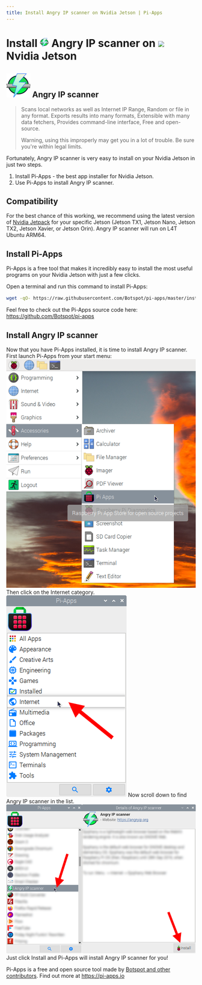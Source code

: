 ```yaml
---
title: Install Angry IP scanner on Nvidia Jetson | Pi-Apps
---
```

<div class="simple-install-content content">

# Install <img src="/img/app-icons/Angry IP scanner/icon-64.png" height=24> Angry IP scanner on <img src=https://assets.nvidiagrid.net/favicon.ico height=24> Nvidia Jetson

## <img src="/img/app-icons/Angry IP scanner/icon-64.png"> Angry IP scanner
> Scans local networks as well as Internet
> IP Range, Random or file in any format.
> Exports results into many formats,
> Extensible with many data fetchers,
> Provides command-line interface,
> Free and open-source.
> 
> Warning, using this improperly may get you in a lot of trouble. Be sure you're within legal limits.

Fortunately, Angry IP scanner is very easy to install on your Nvidia Jetson in just two steps.
1. Install Pi-Apps - the best app installer for Nvidia Jetson.
2. Use Pi-Apps to install Angry IP scanner.
</div>
<div class="simple-install-content content">

## Compatibility
For the best chance of this working, we recommend using the latest version of [Nvidia Jetpack](https://developer.nvidia.com/embedded/jetpack-archive) for your specific Jetson (Jetson TX1, Jetson Nano, Jetson TX2, Jetson Xavier, or Jetson Orin).
Angry IP scanner will run on L4T Ubuntu ARM64.
</div>
<div class="simple-install-content content">

## Install Pi-Apps

Pi-Apps is a free tool that makes it incredibly easy to install the most useful programs on your Nvidia Jetson with just a few clicks.

Open a terminal and run this command to install Pi-Apps:
```bash
wget -qO- https://raw.githubusercontent.com/Botspot/pi-apps/master/install | bash
```
Feel free to check out the Pi-Apps source code here: https://github.com/Botspot/pi-apps
</div>
<div class="simple-install-content content">

## Install Angry IP scanner

Now that you have Pi-Apps installed, it is time to install Angry IP scanner.
First launch Pi-Apps from your start menu:
<img src="/img/start-menu.png">
Then click on the Internet category.
<img src="/img/category-selections/Internet.png">
Now scroll down to find Angry IP scanner in the list.
<img src="/img/app-icons/Angry IP scanner/app-selection.png">
Just click Install and Pi-Apps will install Angry IP scanner for you!
</div>
<div class="simple-install-content content">

Pi-Apps is a free and open source tool made by [Botspot and other contributors](/about/#contributors). Find out more at https://pi-apps.io
</div>
